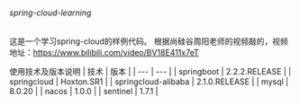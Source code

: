 ###### spring-cloud-learning
这是一个学习spring-cloud的样例代码。
根据尚硅谷周阳老师的视频敲的，视频地址：https://www.bilibili.com/video/BV18E411x7eT

使用技术及版本说明
| 技术 | 版本 |
| --- | --- |
| springboot | 2.2.2.RELEASE |
| springcloud | Hoxton.SR1 |
| springcloud-alibaba | 2.1.0.RELEASE |
| mysql | 8.0.20 |
| nacos | 1.0.0 |
| sentinel | 1.7.1 |
